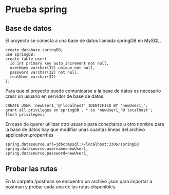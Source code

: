 # Prueba spring
## Base de datos
El proyecto se conecta a una base de datos llamada springDB en MySQL.

    create database springDB;
    use springDB;
    create table user(
      id int primary key auto_increment not null,
      userName varchar(32) unique not null,
      password varchar(32) not null,
      realName varchar(32) 
    );

Para que el proyecto puede comunicarse a la base de datos es necesario crear un usuario en servidor de base de datos.

    CREATE USER 'newUser1_'@'localhost' IDENTIFIED BY 'newUser1_';
    grant all privileges on springDB . * to 'newUser1_'@'localhost';
    flush privileges;

En caso de querer utilizar otro usuario para conectarse u otro nombre para la base de datos hay que modifiar unas cuantas lineas del archivo application.properrties

    spring.datasource.url=jdbc:mysql://localhost:3306/springDB
    spring.datasource.username=newUser1_
    spring.datasource.password=newUser1_

## Probar las rutas
En la carpeta /postman se encuentra un archivo .json para importar a postman y probar cada una de las rutas disponibles.
